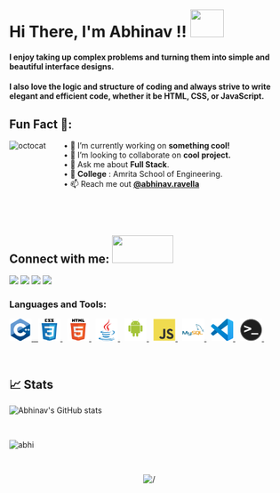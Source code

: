 # Hi There, I'm Abhinav !! <img src="https://raw.githubusercontent.com/MartinHeinz/MartinHeinz/master/wave.gif" width="60px" height="50px">



#### I enjoy taking up complex problems and turning them into simple and beautiful interface designs.

#### I also love the logic and structure of coding and always strive to write elegant and efficient code, whether it be HTML, CSS, or JavaScript.

## Fun Fact 🎈:

<!-- <img align="left" height="150" src="https://raw.githubusercontent.com/hicodersofficial/images/main/giphy%20(2).gif" style="margin-right: 2rem;"> -->
<img align="left" height="150" src="https://user-images.githubusercontent.com/69384657/179312151-fdabe3af-823f-41ab-a6d4-17a72af4e9e8.png" alt="octocat" style="margin-right: 2rem;" />

• 🔭 I’m currently working on <b>something cool!</b> <br/>
• 👯 I’m looking to collaborate on <b>cool project.</b><br/>
• 💬 Ask me about <b>Full Stack</b>.<br/>
• 🥅 <b>**College**</b> : Amrita School of Engineering.<br/>
• 📫 Reach me out <a href="https://www.instagram.com/abhinav.ravella"><b>@abhinav.ravella</b></a><br/>
</span>

<br />
<br />

## Connect with me: <img src='https://raw.githubusercontent.com/ShahriarShafin/ShahriarShafin/main/Assets/handshake.gif' width="110px" height="50px">

<a href = "https://www.linkedin.com/in/ravella-abhinav-9214721bb"><img src="https://img.icons8.com/fluent/48/000000/linkedin.png"/></a>
<a href = "https://twitter.com/ravella_abhinav"><img src="https://img.icons8.com/fluent/48/000000/twitter.png"/></a>
<a href = "https://www.instagram.com/abhinav.ravella/"><img src="https://img.icons8.com/fluent/48/000000/instagram-new.png"/></a>
<a href = "https://discordapp.com/users/714014832042704919/"><img src="https://img.icons8.com/color/48/000000/discord-new-logo.png"/></a>

### Languages and Tools:
  
<p align="left">  
</a> <a href="https://www.w3schools.com/cpp/" target="_blank"> <img src="https://raw.githubusercontent.com/devicons/devicon/master/icons/cplusplus/cplusplus-original.svg" alt="cplusplus" width="40" height="40"/> </a>
<a href="https://www.w3schools.com/css/" target="_blank">&nbsp; <img src="https://raw.githubusercontent.com/devicons/devicon/master/icons/css3/css3-original-wordmark.svg" alt="css3" width="40" height="40"/> </a> &nbsp;
<a href="https://www.w3.org/html/" target="_blank"> <img src="https://raw.githubusercontent.com/devicons/devicon/master/icons/html5/html5-original-wordmark.svg" alt="html5" width="40" height="40"/> </a>  &nbsp;
<a href="https://www.java.com" target="_blank"> <img src="https://raw.githubusercontent.com/devicons/devicon/master/icons/java/java-original.svg" alt="java" width="40" height="40"/> </a> &nbsp;
<a href="https://developer.mozilla.org/en-US/docs/Web/JavaScript" target="_blank"><a href="https://developer.android.com" target="_blank"> <img src="https://raw.githubusercontent.com/devicons/devicon/master/icons/android/android-original-wordmark.svg" alt="android" width="40" height="40"/> </a> &nbsp;
<a href="https://getbootstrap.com" target="_blank"> <img src="https://raw.githubusercontent.com/devicons/devicon/master/icons/javascript/javascript-original.svg" alt="javascript" width="40" height="40"/> </a> &nbsp;
<a href="https://www.mysql.com/" target="_blank"> <img src="https://raw.githubusercontent.com/devicons/devicon/master/icons/mysql/mysql-original-wordmark.svg" alt="mysql" width="40" height="40"/> </a>  &nbsp;
<a href="https://www.mysql.com/" target="_blank"> <img src="https://raw.githubusercontent.com/github/explore/80688e429a7d4ef2fca1e82350fe8e3517d3494d/topics/visual-studio-code/visual-studio-code.png" alt="vscode" width="40" height="40"/> </a> &nbsp;
<a href="https://www.mysql.com/" target="_blank"> <img src="https://raw.githubusercontent.com/github/explore/80688e429a7d4ef2fca1e82350fe8e3517d3494d/topics/terminal/terminal.png" alt="terminal" width="40" height="40"/> </a>
</a> &nbsp; 
</p>

<br />

## &#x1f4c8; Stats

![Abhinav's GitHub stats](https://github-readme-stats.vercel.app/api?username=ravellaabhinav&show_icons=true&theme=algolia)

<br />
<p><img src="https://github-readme-stats.vercel.app/api/top-langs/?username=ravellaabhinav&layout=compact" alt="abhi" /></p>

<br />

<p align="center"> <img src="https://komarev.com/ghpvc/?username=ravellaabhinav" alt="/" /> </p>
<!--
<center><a href="https://github.com/ravellaabhinav?tab=followers" ><img src="https://img.shields.io/github/followers/ravellaabhinav?label=Followers&style=social" alt="Abhi"></a></center>
-->

<!--[course]:  https://github.com/ravellaabhinav -->

<!--<p align="center"> 
  Visitor count<br>
  <img src="https://profile-counter.glitch.me/ravellaabhinav/count.svg" />
</p>
-->
